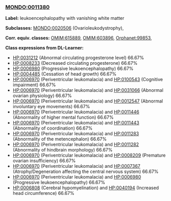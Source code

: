 
### [MONDO:0011380](http://purl.obolibrary.org/obo/MONDO_0011380)
**Label:** leukoencephalopathy with vanishing white matter

**Subclasses:** [MONDO:0020506](http://purl.obolibrary.org/obo/MONDO_0020506) (Ovarioleukodystrophy), 

**Corr. equiv. classes:** [OMIM:615889](http://purl.obolibrary.org/obo/OMIM_615889), [OMIM:603896](http://purl.obolibrary.org/obo/OMIM_603896), [Orphanet:99853](http://www.orpha.net/ORDO/Orphanet_99853), 

**Class expressions from DL-Learner:**

- [HP:0031212](http://purl.obolibrary.org/obo/HP_0031212) (Abnormal circulating progesterone level) 66.67%
- [HP:0008233](http://purl.obolibrary.org/obo/HP_0008233) (Decreased circulating progesterone) 66.67%
- [HP:0006980](http://purl.obolibrary.org/obo/HP_0006980) (Progressive leukoencephalopathy) 66.67%
- [HP:0004485](http://purl.obolibrary.org/obo/HP_0004485) (Cessation of head growth) 66.67%
- [HP:0006970](http://purl.obolibrary.org/obo/HP_0006970) (Periventricular leukomalacia) and [HP:0100543](http://purl.obolibrary.org/obo/HP_0100543) (Cognitive impairment) 66.67%
- [HP:0006970](http://purl.obolibrary.org/obo/HP_0006970) (Periventricular leukomalacia) and [HP:0031066](http://purl.obolibrary.org/obo/HP_0031066) (Abnormal ovarian physiology) 66.67%
- [HP:0006970](http://purl.obolibrary.org/obo/HP_0006970) (Periventricular leukomalacia) and [HP:0012547](http://purl.obolibrary.org/obo/HP_0012547) (Abnormal involuntary eye movements) 66.67%
- [HP:0006970](http://purl.obolibrary.org/obo/HP_0006970) (Periventricular leukomalacia) and [HP:0011446](http://purl.obolibrary.org/obo/HP_0011446) (Abnormality of higher mental function) 66.67%
- [HP:0006970](http://purl.obolibrary.org/obo/HP_0006970) (Periventricular leukomalacia) and [HP:0011443](http://purl.obolibrary.org/obo/HP_0011443) (Abnormality of coordination) 66.67%
- [HP:0006970](http://purl.obolibrary.org/obo/HP_0006970) (Periventricular leukomalacia) and [HP:0011283](http://purl.obolibrary.org/obo/HP_0011283) (Abnormality of the metencephalon) 66.67%
- [HP:0006970](http://purl.obolibrary.org/obo/HP_0006970) (Periventricular leukomalacia) and [HP:0011282](http://purl.obolibrary.org/obo/HP_0011282) (Abnormality of hindbrain morphology) 66.67%
- [HP:0006970](http://purl.obolibrary.org/obo/HP_0006970) (Periventricular leukomalacia) and [HP:0008209](http://purl.obolibrary.org/obo/HP_0008209) (Premature ovarian insufficiency) 66.67%
- [HP:0006970](http://purl.obolibrary.org/obo/HP_0006970) (Periventricular leukomalacia) and [HP:0007367](http://purl.obolibrary.org/obo/HP_0007367) (Atrophy/Degeneration affecting the central nervous system) 66.67%
- [HP:0006970](http://purl.obolibrary.org/obo/HP_0006970) (Periventricular leukomalacia) and [HP:0006980](http://purl.obolibrary.org/obo/HP_0006980) (Progressive leukoencephalopathy) 66.67%
- [HP:0006808](http://purl.obolibrary.org/obo/HP_0006808) (Cerebral hypomyelination) and [HP:0040194](http://purl.obolibrary.org/obo/HP_0040194) (Increased head circumference) 66.67%


